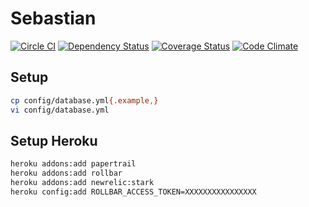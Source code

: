# Sebastian
[![Circle CI](https://circleci.com/gh/sue445/sebastian-badge/tree/master.svg?style=svg)](https://circleci.com/gh/sue445/sebastian-badge/tree/master)
[![Dependency Status](https://gemnasium.com/sue445/sebastian-badge.svg)](https://gemnasium.com/sue445/sebastian-badge)
[![Coverage Status](https://coveralls.io/repos/sue445/sebastian-badge/badge.svg)](https://coveralls.io/r/sue445/sebastian-badge)
[![Code Climate](https://codeclimate.com/github/sue445/sebastian-badge/badges/gpa.svg)](https://codeclimate.com/github/sue445/sebastian-badge)

## Setup
```bash
cp config/database.yml{.example,}
vi config/database.yml
```

## Setup Heroku
```bash
heroku addons:add papertrail
heroku addons:add rollbar
heroku addons:add newrelic:stark
heroku config:add ROLLBAR_ACCESS_TOKEN=XXXXXXXXXXXXXXXX
```
